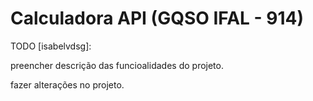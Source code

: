 # Calculadora API (GQSO IFAL - 914)

TODO [isabelvdsg]: 

preencher descrição das funcioalidades do projeto.

fazer alterações no projeto.
